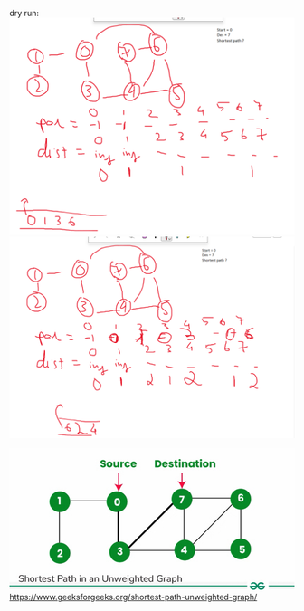dry run:
![img.png](img.png) 
![img_2.png](img_2.png)

![img_1.png](img_1.png)
https://www.geeksforgeeks.org/shortest-path-unweighted-graph/


